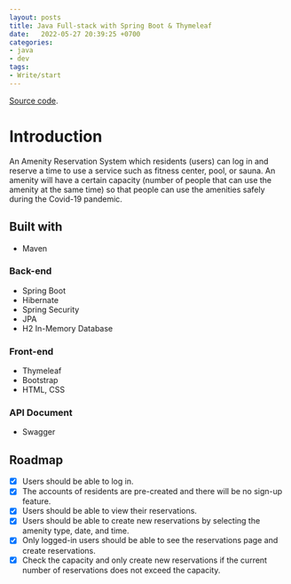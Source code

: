 ```yaml
---
layout: posts
title: Java Full-stack with Spring Boot & Thymeleaf 
date:   2022-05-27 20:39:25 +0700
categories: 
- java
- dev
tags:
- Write/start 
---
```

[Source code](https://github.com/harrisdevv/reservation-system/).

# Introduction

An Amenity Reservation System which residents (users) can log in and reserve a time to use a service such as fitness center, pool, or sauna. An amenity will have a certain capacity (number of people that can use the amenity at the same time) so that people can use the amenities safely during the Covid-19 pandemic.

## Built with
* Maven

### Back-end
* Spring Boot
* Hibernate
* Spring Security
* JPA
* H2 In-Memory Database

### Front-end
* Thymeleaf
* Bootstrap
* HTML, CSS

### API Document
* Swagger

## Roadmap

- [x] Users should be able to log in.
- [x] The accounts of residents are pre-created and there will be no sign-up feature.
- [x] Users should be able to view their reservations.
- [x] Users should be able to create new reservations by selecting the amenity type, date, and time.
- [x] Only logged-in users should be able to see the reservations page and create reservations.
- [x] Check the capacity and only create new reservations if the current number of reservations does not exceed the capacity.
